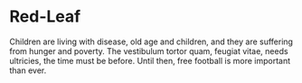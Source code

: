 # Red-Leaf

Children are living with disease, old age and children, and they are suffering from hunger and poverty. The vestibulum tortor quam, feugiat vitae, needs ultricies, the time must be before. Until then, free football is more important than ever.
